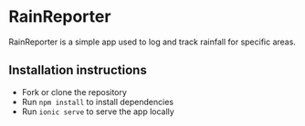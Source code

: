 # RainReporter
RainReporter is a simple app used to log and track rainfall for specific areas.

## Installation instructions
* Fork or clone the repository
* Run `npm install` to install dependencies
* Run `ionic serve` to serve the app locally
